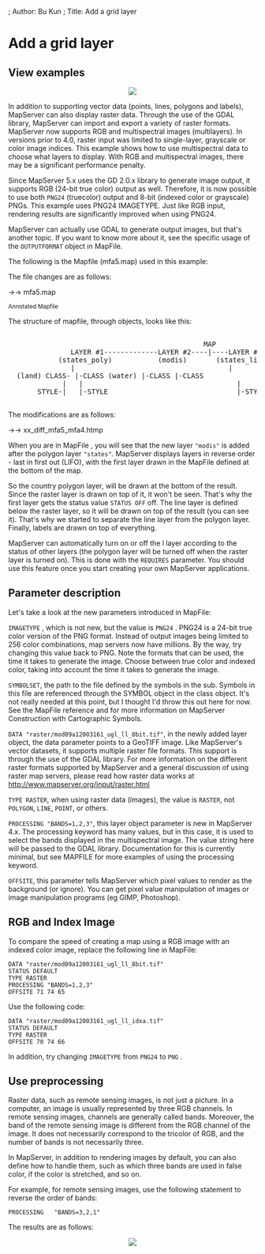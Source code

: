 ; Author: Bu Kun
; Title: Add a grid layer

# Add a grid layer

## View examples

<p align="center">
<img src="{SITE_URL}/cgi-bin/mapserv?map=/owg/mfa5.map&layer=states&layer=states_line&layer=states_label&layer=topo&mode=map"/>
</p>

In addition to supporting vector data (points, lines, polygons and labels), MapServer can also display raster data. Through the use of the GDAL library, MapServer can import and export a variety of raster formats. MapServer now supports RGB and multispectral images (multilayers). In versions prior to 4.0, raster input was limited to single-layer, grayscale or color image indices. This example shows how to use multispectral data to choose what layers to display. With RGB and multispectral images, there may be a significant performance penalty.

Since MapServer 5.x uses the GD 2.0.x library to generate image output, it supports RGB (24-bit true color) output as well. Therefore, it is now possible to use both ``PNG24`` (truecolor) output and 8-bit (indexed color or grayscale) PNGs. This example uses PNG24 IMAGETYPE. Just like RGB input, rendering results are significantly improved when using PNG24.

MapServer can actually use GDAL to generate output images, but that's another topic.
If you want to know more about it, see the specific usage of the ``OUTPUTFORMAT`` object in MapFile.

The following is the Mapfile (mfa5.map) used in this example:

The file changes are as follows:

->-> mfa5.map


<small>Annotated Mapfile </small>



The structure of mapfile, through objects, looks like this:

<pre>

                                               MAP
               LAYER #1-------------LAYER #2----|----LAYER #3--------LAYER #4
            (states_poly)           (modis)       (states_line)   (states_label)
               |                                     |               |
  (land) CLASS- |-CLASS (water) |-CLASS |-CLASS
             |   |                                     |                 |
       STYLE-|   |-STYLE                               |-STYLE     STYLE-|-LABEL

</pre>


The modifications are as follows:


->-> xx_diff_mfa5_mfa4.htmp

When you are in MapFile , you will see that the new layer ``"modis"`` is added after the polygon layer ``"states"``. MapServer displays layers in reverse order - last in first out (LIFO), with the first layer drawn in the MapFile defined at the bottom of the map.

So the country polygon layer, will be drawn at the bottom of the result. Since the raster layer is drawn on top of it, it won't be seen. That's why the first layer gets the status value ``STATUS OFF`` off.
The line layer is defined below the raster layer, so it will be drawn on top of the result (you can see it). That's why we started to separate the line layer from the polygon layer. Finally, labels are drawn on top of everything.

MapServer can automatically turn on or off the l layer according to the status of other layers (the polygon layer will be turned off when the raster layer is turned on). This is done with the ``REQUIRES`` parameter. You should use this feature once you start creating your own MapServer applications.

## Parameter description

Let's take a look at the new parameters introduced in MapFile:


``IMAGETYPE`` , which is not new, but the value is ``PNG24`` . PNG24 is a 24-bit true color version of the PNG format. Instead of output images being limited to 256 color combinations, map servers now have millions. By the way, try changing this value back to PNG. Note the formats that can be used, the time it takes to generate the image. Choose between true color and indexed color, taking into account the time it takes to generate the image.

``SYMBOLSET``, the path to the file defined by the symbols in the sub. Symbols in this file are referenced through the SYMBOL object in the class object. It's not really needed at this point, but I thought I'd throw this out here for now. See the MapFile reference and for more information on MapServer Construction with Cartographic Symbols.

``DATA "raster/mod09a12003161_ugl_ll_8bit.tif"``, in the newly added layer object, the data parameter points to a GeoTIFF image. Like MapServer's vector datasets, it supports multiple raster file formats. This support is through the use of the GDAL library. For more information on the different raster formats supported by MapServer and a general discussion of using raster map servers, please read how raster data works at http://www.mapserver.org/input/raster.html

``TYPE RASTER``, when using raster data (images), the value is ``RASTER``, not ``POLYGON``, ``LINE``, ``POINT``, or others.

``PROCESSING "BANDS=1,2,3"``, this layer object parameter is new in MapServer 4.x. The processing keyword has many values, but in this case, it is used to select the bands displayed in the multispectral image.
The value string here will be passed to the GDAL library. Documentation for this is currently minimal, but see MAPFILE for more examples of using the processing keyword.

``OFFSITE``, this parameter tells MapServer which pixel values to render as the background (or ignore).
You can get pixel value manipulation of images or image manipulation programs (eg GIMP, Photoshop).

## RGB and Index Image

To compare the speed of creating a map using a RGB image with an indexed color image, replace the following line in MapFile:

    DATA "raster/mod09a12003161_ugl_ll_8bit.tif"
    STATUS DEFAULT
    TYPE RASTER
    PROCESSING "BANDS=1,2,3"
    OFFSITE 71 74 65

Use the following code:

    DATA "raster/mod09a12003161_ugl_ll_idxa.tif"
    STATUS DEFAULT
    TYPE RASTER
    OFFSITE 70 74 66

In addition, try changing ``IMAGETYPE`` from ``PNG24`` to ``PNG`` .

## Use preprocessing

Raster data, such as remote sensing images, is not just a picture. In a computer, an image is usually represented by three RGB channels.
In remote sensing images, channels are generally called bands. Moreover, the band of the remote sensing image is different from the RGB channel of the image.
It does not necessarily correspond to the tricolor of RGB, and the number of bands is not necessarily three.

In MapServer, in addition to rendering images by default, you can also define how to handle them, such as which three bands are used in false color, if the color is stretched, and so on.

For example, for remote sensing images, use the following statement to reverse the order of bands:

    PROCESSING   "BANDS=3,2,1"

The results are as follows:

<p align="center">
<img src="{SITE_URL}/cgi-bin/mapserv?map=/owg/mfr1.map&layer=topo&mode=map"/>
</p>
